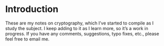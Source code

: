# Introduction
These are my notes on cryptography, which I’ve started to compile as I study the subject. I keep adding to it as I learn more, so it’s a work in progress. If you have any comments, suggestions, typo fixes, etc., please feel free to email me.